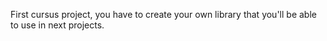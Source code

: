 First cursus project, you have to create your own library that you'll be able to use in next projects. 
